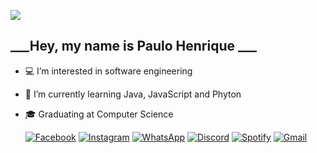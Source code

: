 ![](topOfReadme.gif)

## ___Hey, my name is Paulo Henrique ___
- :computer: I’m interested in software engineering
- :bookmark_tabs: I’m currently learning Java, JavaScript and Phyton
- :mortar_board: Graduating at Computer Science

  [![Facebook](facebook.png)](https://www.facebook.com/profile.php?id=100003129759962) [![Instagram](Instagram.png)](https://www.instagram.com/ph.eiterer/) [![WhatsApp](whatsapp.png)](https://wa.me/qr/CTCISFPDHBD3K1) [![Discord](discord.png)](https://discordapp.com/users/241554560890737633/) [![Spotify](spotify.png)](https://open.spotify.com/user/pheiterer?si=YvA5UGNKTFiHxdxwKW3Gyg&utm_source=copy-link) [![Gmail](gmail.png)](mailto:pheiterer@hotmail.com)
